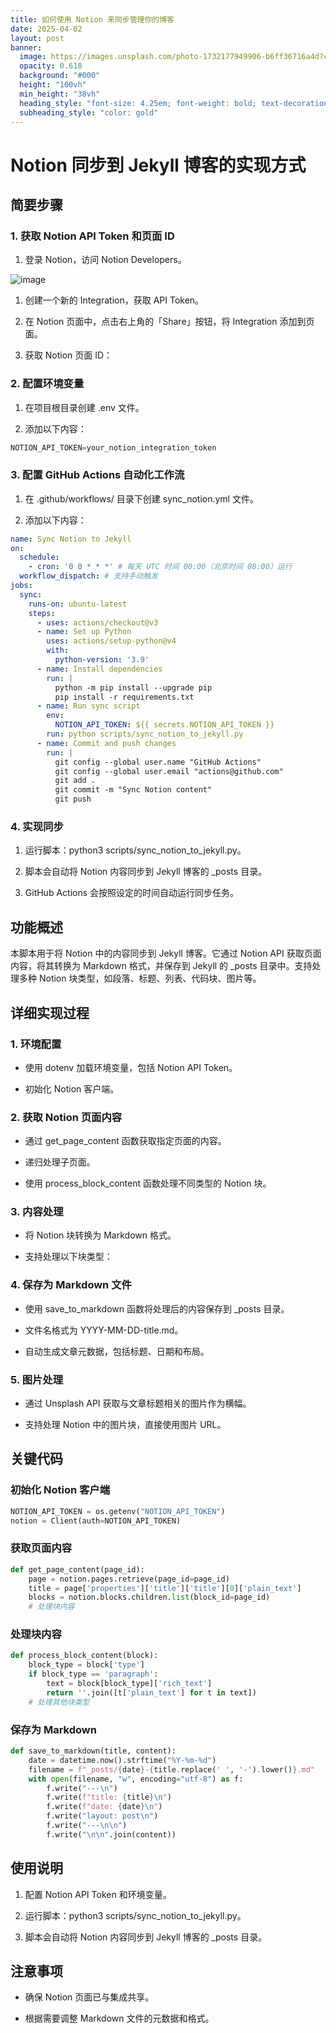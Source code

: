 ```yaml
---
title: 如何使用 Notion 来同步管理你的博客
date: 2025-04-02
layout: post
banner:
  image: https://images.unsplash.com/photo-1732177949906-b6ff36716a4d?crop=entropy&cs=tinysrgb&fit=max&fm=jpg&ixid=M3w2OTIwMzJ8MHwxfHJhbmRvbXx8fHx8fHx8fDE3NDM2MjUzMTl8&ixlib=rb-4.0.3&q=80&w=1080
  opacity: 0.618
  background: "#000"
  height: "100vh"
  min_height: "38vh"
  heading_style: "font-size: 4.25em; font-weight: bold; text-decoration: underline"
  subheading_style: "color: gold"
---
```


# Notion 同步到 Jekyll 博客的实现方式

## 简要步骤

### 1. 获取 Notion API Token 和页面 ID

1. 登录 Notion，访问 Notion Developers。

![image](https://prod-files-secure.s3.us-west-2.amazonaws.com/a7a0cc5a-89b9-4cda-8686-1fba0ca52f40/d19c1afe-dea5-4312-9333-786b0ba83054/image.png?X-Amz-Algorithm=AWS4-HMAC-SHA256&X-Amz-Content-Sha256=UNSIGNED-PAYLOAD&X-Amz-Credential=ASIAZI2LB4665ICBG7UF%2F20250402%2Fus-west-2%2Fs3%2Faws4_request&X-Amz-Date=20250402T202159Z&X-Amz-Expires=3600&X-Amz-Security-Token=IQoJb3JpZ2luX2VjEHQaCXVzLXdlc3QtMiJHMEUCIAV5sIb7gDW%2FYmQFHaEajrfgbOW677pPM8cQTcDum%2BXHAiEAgVtFxi5pzTr5zt29HBv3ovrUAhhbOZME2%2BbwskmIXSsqiAQI3f%2F%2F%2F%2F%2F%2F%2F%2F%2F%2FARAAGgw2Mzc0MjMxODM4MDUiDPERDe6Kmf7CJotN5SrcA%2Fe9I%2BdNq9oe6%2FMpGFprhI%2BOVi%2Fs5SNhNsnRYeF9bPchqz7bvgZUPKI8JYpbLG7V4ds8jcUtv722E4tXQuLQ3Kafgn6Chi9v6XX8Z%2FkoCvG%2Bcny%2BXCfgt8onprfw4yy8qMYWjduJisRS%2FhgQA5a4JNOxV5ozR7%2B9CIRgFX1eshIpGTeqgw6w7QVJ8pM7nbXa4FEamLimppyqHv%2BuXJuo5yofgXOdlLT4FwMIDGr0DoYk0hBUXh7%2BEpbPM%2B0AbpQvh8XgFHZYauV5XkCd8GjISWm7%2FMz8XQpCPWXgbKV5EBSrgJs%2Fa7l31Q6hp5pEt2YhE5hA4glbJ13TY2FYViJsLwGntUZQVQdYoh1OzV9qHIwLjzPNAsUg8p7Z0OK%2BnsUpgdOpKGPW9JNJLk%2BMvCwvjgnEvxK7%2Fnc7xffQ6LVhwUyg0ZwlX6Hd%2BsUz4VWvaMFCzbWAzTKEQuYZKBCt82MYM1GDyMPn%2B4AFDnDYipwJ8%2FjnHJV%2BjsDvxJQGy5mv34PaVhc8m5ElmnG09t9sCqcB74V4vnVBo7LIxNaULrvd%2FtvuSjvXZJ1ANHnO%2FwhZwT16xODx5kMgHv8dSmlP8Ar7%2FwsLhd6JCQ6mjwRsk2Smuvux1UcDoX7RIc2R%2FZZxMMultr8GOqUBKBPfcIVqpVaw0o284lwK4gGd74wAN7JzMUE%2Flb9rU5bRermzcr33akqSUDHk1e4yiByD1F1CGdPwy61MEaFGw3BiV7SgcPl0MCA7yL5V4WrqfsDkOCjE%2Bb3PKHdDRVJ7UUtMxWKy9xVvBCVQJMN7N0BiIUMcuozgad4aNIpJUCppnrpSVSpsCO%2FyINvfelwTUTY5CETGrgpa5fkktNOcYJindEuZ&X-Amz-Signature=2d3b80b83189bf5033959f59dfcf750d619a8d38b20b8d473ac91fabb614f589&X-Amz-SignedHeaders=host&x-id=GetObject)

1. 创建一个新的 Integration，获取 API Token。

1. 在 Notion 页面中，点击右上角的「Share」按钮，将 Integration 添加到页面。

1. 获取 Notion 页面 ID：


### 2. 配置环境变量

1. 在项目根目录创建 .env 文件。

1. 添加以下内容：

```javascript
NOTION_API_TOKEN=your_notion_integration_token
```

### 3. 配置 GitHub Actions 自动化工作流

1. 在 .github/workflows/ 目录下创建 sync_notion.yml 文件。

1. 添加以下内容：

```yaml
name: Sync Notion to Jekyll
on:
  schedule:
    - cron: '0 0 * * *' # 每天 UTC 时间 00:00（北京时间 08:00）运行
  workflow_dispatch: # 支持手动触发
jobs:
  sync:
    runs-on: ubuntu-latest
    steps:
      - uses: actions/checkout@v3
      - name: Set up Python
        uses: actions/setup-python@v4
        with:
          python-version: '3.9'
      - name: Install dependencies
        run: |
          python -m pip install --upgrade pip
          pip install -r requirements.txt
      - name: Run sync script
        env:
          NOTION_API_TOKEN: ${{ secrets.NOTION_API_TOKEN }}
        run: python scripts/sync_notion_to_jekyll.py
      - name: Commit and push changes
        run: |
          git config --global user.name "GitHub Actions"
          git config --global user.email "actions@github.com"
          git add .
          git commit -m "Sync Notion content"
          git push
```

### 4. 实现同步

1. 运行脚本：python3 scripts/sync_notion_to_jekyll.py。

1. 脚本会自动将 Notion 内容同步到 Jekyll 博客的 _posts 目录。

1. GitHub Actions 会按照设定的时间自动运行同步任务。

## 功能概述

本脚本用于将 Notion 中的内容同步到 Jekyll 博客。它通过 Notion API 获取页面内容，将其转换为 Markdown 格式，并保存到 Jekyll 的 _posts 目录中。支持处理多种 Notion 块类型，如段落、标题、列表、代码块、图片等。

## 详细实现过程

### 1. 环境配置

- 使用 dotenv 加载环境变量，包括 Notion API Token。

- 初始化 Notion 客户端。

### 2. 获取 Notion 页面内容

- 通过 get_page_content 函数获取指定页面的内容。

- 递归处理子页面。

- 使用 process_block_content 函数处理不同类型的 Notion 块。

### 3. 内容处理

- 将 Notion 块转换为 Markdown 格式。

- 支持处理以下块类型：


### 4. 保存为 Markdown 文件

- 使用 save_to_markdown 函数将处理后的内容保存到 _posts 目录。

- 文件名格式为 YYYY-MM-DD-title.md。

- 自动生成文章元数据，包括标题、日期和布局。

### 5. 图片处理

- 通过 Unsplash API 获取与文章标题相关的图片作为横幅。

- 支持处理 Notion 中的图片块，直接使用图片 URL。

## 关键代码

### 初始化 Notion 客户端

```python
NOTION_API_TOKEN = os.getenv("NOTION_API_TOKEN")
notion = Client(auth=NOTION_API_TOKEN)
```

### 获取页面内容

```python
def get_page_content(page_id):
    page = notion.pages.retrieve(page_id=page_id)
    title = page['properties']['title']['title'][0]['plain_text']
    blocks = notion.blocks.children.list(block_id=page_id)
    # 处理块内容
```

### 处理块内容

```python
def process_block_content(block):
    block_type = block['type']
    if block_type == 'paragraph':
        text = block[block_type]['rich_text']
        return ''.join([t['plain_text'] for t in text])
    # 处理其他块类型
```

### 保存为 Markdown

```python
def save_to_markdown(title, content):
    date = datetime.now().strftime("%Y-%m-%d")
    filename = f"_posts/{date}-{title.replace(' ', '-').lower()}.md"
    with open(filename, "w", encoding="utf-8") as f:
        f.write("---\n")
        f.write(f"title: {title}\n")
        f.write(f"date: {date}\n")
        f.write("layout: post\n")
        f.write("---\n\n")
        f.write("\n\n".join(content))
```

## 使用说明

1. 配置 Notion API Token 和环境变量。

1. 运行脚本：python3 scripts/sync_notion_to_jekyll.py。

1. 脚本会自动将 Notion 内容同步到 Jekyll 博客的 _posts 目录。

## 注意事项

- 确保 Notion 页面已与集成共享。

- 根据需要调整 Markdown 文件的元数据和格式。